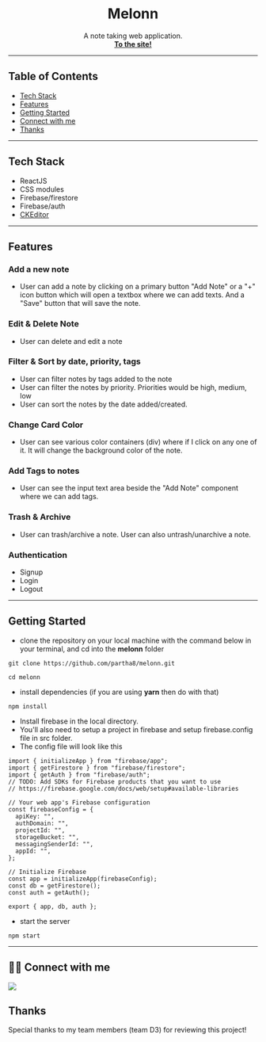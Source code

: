 <h1 align="center">Melonn</h1>

<p align="center">
  A note taking web application.
  <br>
  <a target="__blank" href="https://melonn-8c85c.web.app/"><strong>To the site!</strong></a>
  <br>
</p>

</div>

---

## Table of Contents

- [Tech Stack](#tech-stack)
- [Features](#features)
- [Getting Started](#getting-started)
- [Connect with me](#-connect-with-me)
- [Thanks](#thanks)

---

## Tech Stack
- ReactJS
- CSS modules
- Firebase/firestore
- Firebase/auth
- [CKEditor](https://ckeditor.com/docs/index.html) 

---

## Features

### Add a new note
- User can add a note by clicking on a primary button "Add Note" or a "+" icon button which will open a textbox where we can add texts. And a "Save" button that will save the note.

### Edit & Delete Note
- User can delete and edit a note

### Filter & Sort by date, priority, tags
- User can filter notes by tags added to the note
- User can filter the notes by priority. Priorities would be high, medium, low
- User can sort the notes by the date added/created.

### Change Card Color
- User can see various color containers (div) where if I click on any one of it. It will change the background color of the note.

### Add Tags to notes
- User can see the input text area beside the "Add Note" component where we can add tags.

### Trash & Archive
- User can trash/archive a note. User can also untrash/unarchive a note.

### Authentication

- Signup
- Login
- Logout

---

## Getting Started

- clone the repository on your local machine with the command below in your terminal, and cd into the **melonn** folder

```
git clone https://github.com/partha8/melonn.git

cd melonn
```

- install dependencies (if you are using **yarn** then do with that)

```
npm install
```
- Install firebase in the local directory.
- You'll also need to setup a project in firebase and setup firebase.config file in src folder.
- The config file will look like this
```
import { initializeApp } from "firebase/app";
import { getFirestore } from "firebase/firestore";
import { getAuth } from "firebase/auth";
// TODO: Add SDKs for Firebase products that you want to use
// https://firebase.google.com/docs/web/setup#available-libraries

// Your web app's Firebase configuration
const firebaseConfig = {
  apiKey: "",
  authDomain: "",
  projectId: "",
  storageBucket: "",
  messagingSenderId: "",
  appId: "",
};

// Initialize Firebase
const app = initializeApp(firebaseConfig);
const db = getFirestore();
const auth = getAuth();

export { app, db, auth };

```

- start the server

```
npm start
```

---

## 👨‍💻 Connect with me

<a href="https://twitter.com/partha_sarma8"><img src="https://img.shields.io/badge/Twitter-1DA1F2?style=for-the-badge&logo=twitter&logoColor=white"/></a>

## Thanks

Special thanks to my team members (team D3) for reviewing this project!
